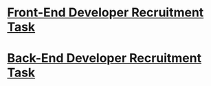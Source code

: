 # [Front-End Developer Recruitment Task](front-end)
# [Back-End Developer Recruitment Task](back-end)